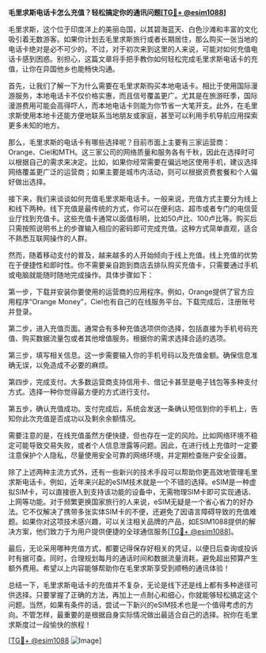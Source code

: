 **毛里求斯电话卡怎么充值？轻松搞定你的通讯问题[[TG💪+ @esim1088](https://t.me/s/esim1088)]**

毛里求斯，这个位于印度洋上的美丽岛国，以其碧海蓝天、白色沙滩和丰富的文化吸引着无数游客。如果你计划去毛里求斯旅行或者长期居住，那么购买一张当地的电话卡绝对是必不可少的。不过，对于初次来到这里的人来说，可能对如何充值电话卡感到困惑。别担心，这篇文章将手把手教你如何轻松完成毛里求斯电话卡的充值，让你在异国他乡也能畅快沟通。

首先，让我们了解一下为什么需要在毛里求斯购买本地电话卡。相比于使用国际漫游服务，本地电话卡不仅价格实惠，而且信号覆盖更广。尤其是在旅游旺季，国际漫游费用可能会高得吓人，而本地电话卡则能为你节省一大笔开支。此外，在毛里求斯使用本地卡还能方便地联系当地朋友或家庭，甚至可以利用手机导航应用探索更多未知的地方。

那么，毛里求斯的电话卡有哪些选择呢？目前市面上主要有三家运营商：Orange、Ciel和MTH。这三家公司的网络质量和服务各有千秋，因此在选择时可以根据自己的需求来决定。比如，如果你经常需要在偏远地区使用手机，建议选择网络覆盖更广泛的运营商；如果主要是城市内活动，则可以根据资费套餐和个人偏好做出选择。

接下来，我们来谈谈如何充值毛里求斯电话卡。一般来说，充值方式主要分为线上和线下两种。线下充值是最传统的方式，你可以在便利店、超市或者专门的电信营业厅找到充值卡。这些充值卡通常以面值标明，比如50卢比、100卢比等。购买后只需按照说明书上的步骤输入相应的密码即可完成充值。这种方式简单直观，适合不熟悉互联网操作的人群。

然而，随着移动支付的普及，越来越多的人开始倾向于线上充值。线上充值的优势在于便捷性和即时性。你不需要亲自跑到商店去排队购买充值卡，只需要通过手机或电脑就能随时随地完成操作。具体步骤如下：

第一步，下载并安装你要使用的运营商的应用程序。例如，Orange提供了官方应用程序“Orange Money”，Ciel也有自己的在线服务平台。下载完成后，注册账号并登录。

第二步，进入充值页面。通常会有多种充值选项供你选择，包括直接为手机号码充值、购买数据流量包或者其他增值服务。根据你的需求选择合适的选项。

第三步，填写相关信息。这一步需要输入你的手机号码以及充值金额。确保信息准确无误，以免造成不必要的麻烦。

第四步，完成支付。大多数运营商支持信用卡、借记卡甚至是电子钱包等多种支付方式。选择一种你觉得最方便的方式进行支付。

第五步，确认充值成功。支付完成后，系统会发送一条确认短信到你的手机上，告知你此次充值是否成功以及剩余余额情况。

需要注意的是，在线充值虽然方便快捷，但也存在一定的风险。比如网络环境不稳定可能导致交易失败，或者个人信息泄露等问题。因此，在进行线上充值时一定要注意保护个人隐私，尽量使用安全可靠的网络环境，并定期检查账户安全设置。

除了上述两种主流方式外，还有一些新兴的技术手段可以帮助你更高效地管理毛里求斯电话卡。例如，近年来兴起的eSIM技术就是一个不错的选择。eSIM是一种虚拟SIM卡，可以直接嵌入到支持该功能的设备中，无需物理SIM卡即可实现通话、上网等功能。对于频繁更换国家旅行的人来说，eSIM无疑是一个省心省力的好办法。它不仅解决了携带多张实体SIM卡的不便，还避免了因语言障碍导致的充值难题。如果你对这项技术感兴趣，可以关注相关品牌的产品，如ESIM1088提供的解决方案，他们致力于为用户提供便捷的全球通信服务[[TG💪+ @esim1088](https://t.me/s/esim1088)]。

最后，无论采用哪种充值方式，都要记得保存好相关的凭证，以便日后查询或投诉时有据可查。同时，合理规划每月的通话时间和数据流量消耗，避免超出预算产生额外费用。希望以上内容能够帮助你在毛里求斯享受到顺畅的通讯体验！

总结一下，毛里求斯电话卡的充值并不复杂，无论是线下还是线上都有多种途径可供选择。只要掌握了正确的方法，再加上一点耐心和细心，你就能够轻松搞定这个问题。当然，如果有条件的话，尝试一下新兴的eSIM技术也是一个值得考虑的方向。不管怎样，最重要的是根据自身实际情况做出最适合自己的选择。祝你在毛里求斯度过一段愉快的旅程！

[[TG💪+ @esim1088](https://t.me/s/esim1088) ![Image](https://i.postimg.cc/4NQfJmqS/Snipaste-2025-05-13-00-14-12.png)]